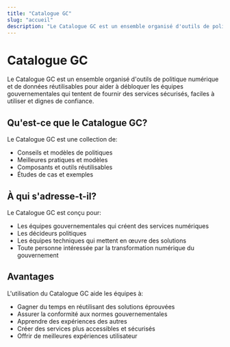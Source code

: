 ```yaml
---
title: "Catalogue GC"
slug: "accueil"
description: "Le Catalogue GC est un ensemble organisé d'outils de politique numérique et de données réutilisables pour aider à débloquer les équipes gouvernementales qui tentent de fournir des services sécurisés, faciles à utiliser et dignes de confiance"
---
```


# Catalogue GC

Le Catalogue GC est un ensemble organisé d'outils de politique numérique et de données réutilisables pour aider à débloquer les équipes gouvernementales qui tentent de fournir des services sécurisés, faciles à utiliser et dignes de confiance.

## Qu'est-ce que le Catalogue GC?

Le Catalogue GC est une collection de:
- Conseils et modèles de politiques
- Meilleures pratiques et modèles
- Composants et outils réutilisables
- Études de cas et exemples

## À qui s'adresse-t-il?

Le Catalogue GC est conçu pour:
- Les équipes gouvernementales qui créent des services numériques
- Les décideurs politiques
- Les équipes techniques qui mettent en œuvre des solutions
- Toute personne intéressée par la transformation numérique du gouvernement

## Avantages

L'utilisation du Catalogue GC aide les équipes à:
- Gagner du temps en réutilisant des solutions éprouvées
- Assurer la conformité aux normes gouvernementales
- Apprendre des expériences des autres
- Créer des services plus accessibles et sécurisés
- Offrir de meilleures expériences utilisateur
